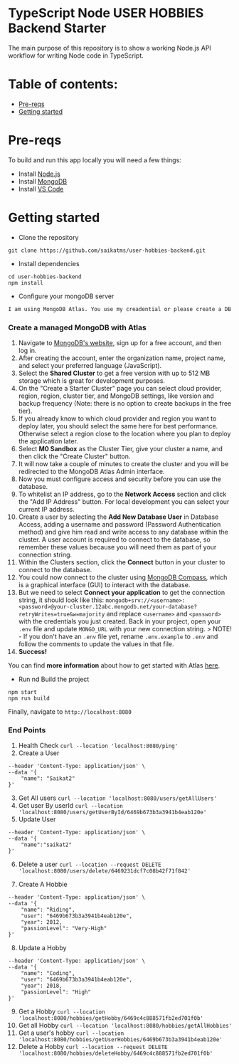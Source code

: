 # TypeScript Node USER HOBBIES Backend Starter

The main purpose of this repository is to show a working Node.js API workflow for writing Node code in TypeScript.

# Table of contents:

-   [Pre-reqs](#pre-reqs)
-   [Getting started](#getting-started)

# Pre-reqs

To build and run this app locally you will need a few things:

-   Install [Node.js](https://nodejs.org/en/)
-   Install [MongoDB](https://docs.mongodb.com/manual/installation/)
-   Install [VS Code](https://code.visualstudio.com/)

# Getting started

-   Clone the repository

```
git clone https://github.com/saikatms/user-hobbies-backend.git
```

-   Install dependencies

```
cd user-hobbies-backend
npm install
```

-   Configure your mongoDB server

```bash
I am using MongoDB Atlas. You use my creadential or please create a DB and add the username and password in .env file
```

### Create a managed MongoDB with Atlas

1. Navigate to [MongoDB's website](https://www.mongodb.com/cloud/atlas), sign up for a free account, and then log in.
2. After creating the account, enter the organization name, project name, and select your preferred language (JavaScript).
3. Select the **Shared Cluster** to get a free version with up to 512 MB storage which is great for development purposes.
4. On the "Create a Starter Cluster" page you can select cloud provider, region, region, cluster tier, and MongoDB settings, like version and backup frequency (Note: there is no option to create
   backups in the free tier).
5. If you already know to which cloud provider and region you want to deploy later, you should select the same here for best performance. Otherwise select a region close to the location where you plan
   to deploy the application later.
6. Select **M0 Sandbox** as the Cluster Tier, give your cluster a name, and then click the "Create Cluster" button.
7. It will now take a couple of minutes to create the cluster and you will be redirected to the MongoDB Atlas Admin interface.
8. Now you must configure access and security before you can use the database.
9. To whitelist an IP address, go to the **Network Access** section and click the "Add IP Address" button. For local development you can select your current IP address.
10. Create a user by selecting the **Add New Database User** in Database Access, adding a username and password (Password Authentication method) and give him read and write access to any database
    within the cluster. A user account is required to connect to the database, so remember these values because you will need them as part of your connection string.
11. Within the Clusters section, click the **Connect** button in your cluster to connect to the database.
12. You could now connect to the cluster using [MongoDB Compass](https://www.mongodb.com/products/compass), which is a graphical interface (GUI) to interact with the database.
13. But we need to select **Connect your application** to get the connection string, it should look like this:
    `mongodb+srv://<username>:<password>@your-cluster.12abc.mongodb.net/your-database?retryWrites=true&w=majority` and replace `<username>` and `<password>` with the credentials you just created. Back
    in your project, open your `.env` file and update `MONGO_URL` with your new connection string. > NOTE! - If you don't have an `.env` file yet, rename `.env.example` to `.env` and follow the
    comments to update the values in that file.
14. **Success!** 

You can find **more information** about how to get started with Atlas [here](https://docs.atlas.mongodb.com/getting-started/).

-   Run nd Build the project

```
npm start
npm run build
```

Finally, navigate to `http://localhost:8080`


### End Points

1. Health Check
```curl --location 'localhost:8080/ping'```
2. Create a User
```curl --location 'localhost:8080/users/createUser' \
--header 'Content-Type: application/json' \
--data '{
    "name": "Saikat2"
}'
```
3. Get All users
```curl --location 'localhost:8080/users/getAllUsers'```
4. Get user By userId
```curl --location 'localhost:8080/users/getUserById/6469b673b3a3941b4eab120e'```
5. Update User
```curl --location --request PATCH 'localhost:8080/users/update/6469231dcf7c08b42f71f842' \
--header 'Content-Type: application/json' \
--data '{
    "name":"saikat2"
}'
```
6. Delete a user
```curl --location --request DELETE 'localhost:8080/users/delete/6469231dcf7c08b42f71f842'```

7. Create A Hobbie
```curl --location 'localhost:8080/hobbies/createHobby' \
--header 'Content-Type: application/json' \
--data '{
    "name": "Riding",
    "user": "6469b673b3a3941b4eab120e",
    "year": 2012,
    "passionLevel": "Very-High"
}'
```
8. Update a Hobby
```curl --location --request PATCH 'localhost:8080/hobbies/updateHobby/6469c4c888571fb2ed701f0b' \
--header 'Content-Type: application/json' \
--data '{
    "name": "Coding",
    "user": "6469b673b3a3941b4eab120e",
    "year": 2018,
    "passionLevel": "High"
}'
```
9. Get a Hobby
```curl --location 'localhost:8080/hobbies/getHobby/6469c4c888571fb2ed701f0b'```
10. Get all Hobby
```curl --location 'localhost:8080/hobbies/getAllHobbies'```
11. Get a user's hobby
```curl --location 'localhost:8080/hobbies/getUserHobbies/6469b673b3a3941b4eab120e'```
12. Delete a Hobby
```curl --location --request DELETE 'localhost:8080/hobbies/deleteHobby/6469c4c888571fb2ed701f0b'```

